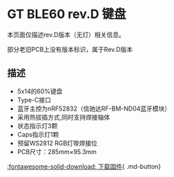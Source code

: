 GT BLE60 rev.D 键盘
=====================
本页面仅描述rev.D版本（无灯）相关信息。

部分老旧PCB上没有版本标识，属于Rev.D版本

## 描述

- 5x14的60%键盘
- Type-C接口
- 蓝牙主控为nRF52832（信驰达RF-BM-ND04蓝牙模块）
- 采用热拔插方式,同时支持焊接轴体
- 状态指示灯3颗
- Caps指示灯1颗
- 预留WS2812 RGB灯带焊接位
- PCB尺寸：285mm×95.3mm

[:fontawesome-solid-download:  下载固件](http://glab.online/down/sdk17/){ .md-button}